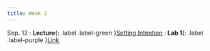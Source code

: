```yaml
---
title: Week 2
---
```


Sep. 12
: **Lecture**{: .label .label-green }[Setting Intention](https://docs.google.com/presentation/d/1gLj6Yly3uHgSJb9RcAnu6KV0EJ_pd9Qr/edit?usp=sharing&ouid=107395266135051211541&rtpof=true&sd=true)
: **Lab 1**{: .label .label-purple }[Link](https://docs.google.com/document/d/1KjIQ-3CnccCBk2BpaGb5nEDHumJ1swuriLa3Zt6WmLE/edit?usp=sharing)
